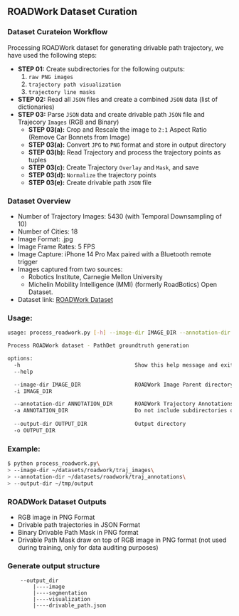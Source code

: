 ## ROADWork Dataset Curation

### Dataset Curateion Workflow
Processing ROADWork dataset for generating drivable path trajectory, we have used the following steps:

* **STEP 01:** Create subdirectories for the following outputs:
    1. `raw PNG images`
    2. `trajectory path visualization`
    3. `trajectory line masks`
* **STEP 02:** Read all `JSON` files and create a combined `JSON` data (list of dictionaries)
* **STEP 03:** Parse `JSON` data and create drivable path `JSON` file and Trajecory `Images` (RGB and Binary)
    * **STEP 03(a):** Crop and Rescale the image to `2:1` Aspect Ratio (Remove Car Bonnets from Image)
    * **STEP 03(a):** Convert `JPG` to `PNG` format and store in output directory
    * **STEP 03(b):** Read Trajectory and process the trajectory points as tuples
    * **STEP 03(c):** Create Trajectory `Overlay` and `Mask`, and save
    * **STEP 03(d):** `Normalize` the trajectory points
    * **STEP 03(e):** Create drivable path `JSON` file

### Dataset Overview
* Number of Trajectory Images: 5430 (with Temporal Downsampling of 10)
* Number of Cities: 18
* Image Format: .jpg
* Image Frame Rates: 5 FPS
* Image Capture: iPhone 14 Pro Max paired with a Bluetooth remote trigger
* Images captured from two sources: 
    * Robotics Institute, Carnegie Mellon University
    * Michelin Mobility Intelligence (MMI) (formerly RoadBotics) Open Dataset.
* Dataset link: [ROADWork Dataset](https://kilthub.cmu.edu/articles/dataset/ROADWork_Data/26093197)

### Usage:
```bash
usage: process_roadwork.py [-h] --image-dir IMAGE_DIR --annotation-dir ANNOTATION_DIR [--output-dir OUTPUT_DIR]

Process ROADWork dataset - PathDet groundtruth generation

options:
  -h                                    Show this help message and exit
  --help

  --image-dir IMAGE_DIR                 ROADWork Image Parent directory
  -i IMAGE_DIR

  --annotation-dir ANNOTATION_DIR       ROADWork Trajectory Annotations Parent directory. 
  -a ANNOTATION_DIR                     Do not include subdirectories or files.
  
  --output-dir OUTPUT_DIR               Output directory 
  -o OUTPUT_DIR

```

### Example:
```bash
$ python process_roadwork.py\
> --image-dir ~/datasets/roadwork/traj_images\
> --annotation-dir ~/datasets/roadwork/traj_annotations\
> --output-dir ~/tmp/output
```

### ROADWork Dataset Outputs

* RGB image in PNG Format
* Drivable path trajectories in JSON Format
* Binary Drivable Path Mask in PNG format
* Drivable Path Mask draw on top of RGB image in PNG format (not used during training, only for data auditing purposes)


### Generate output structure
```
    --output_dir
        |----image
        |----segmentation
        |----visualization
        |----drivable_path.json
```